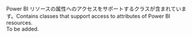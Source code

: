 <Namespace Name="Microsoft.PowerBI.Api.V1.Models">
  <Docs>
    <summary><span data-ttu-id="49ed8-101">Power BI リソースの属性へのアクセスをサポートするクラスが含まれています。</span><span class="sxs-lookup"><span data-stu-id="49ed8-101">Contains classes that support access to attributes of Power BI resources.</span></span></summary> 
    <remarks>To be added.</remarks>
  </Docs>
</Namespace>
